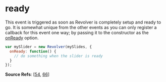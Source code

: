 # ready

This event is triggered as soon as Revolver is completely setup and ready to go. It is somewhat unique from the other events as you can only register a callback for this event one way; by passing it to the constructor as the [onReady](../options/onready.md) option.

```javascript
var mySlider = new Revolver(mySlides, {
  onReady: function() {
    // do something when the slider is ready
  }
});
```

**Source Refs**: [[54](../../coffee/revolver.coffee#L54), [66](../../coffee/revolver.coffee#L66)]
